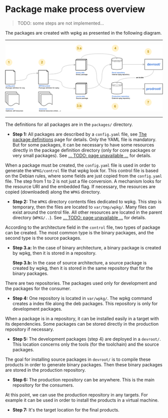 # Package make process overview

> TODO: some steps are not implemented...

The packages are created with wpkg as presented in the following diagram.

---

![Overview diagram](package.make.overview.png)

---

The definitions for all packages are in the `packages/` directory.

- **Step 1:** All packages are described by a `config.yaml` file, see
  [The package definitions](package.def.md) page for details. Only the YAML
  file is mandatory. But for some packages, it can be necessary to have some
  resources directly in the package definition directory (only for core
  packages or very small packages).
  See [... TODO: page unavailable ...](TODO) for details.

When a package must be created, the `config.yaml` file is used in order to
generate the `WPKG/control` file that wpkg look for. This control file is based
on the Debian rules, where some fields are just copied from the `config.yaml`
file.
The step from 1 to 2 is not just a file conversion. A mechanism looks for the
resource URI and the embedded flag. If necessary, the resources are copied
(downloaded) along the `WPKG` directory.

- **Step 2:** The `WPKG` directory contents files dedicated to wpkg. This step
  is temporary, then the files are located to `var/tmp/wpkg/`. Many files can
  exist around the control file. All other resources are located in the
  parent directory (`WPKG/..`).
  See [... TODO: page unavailable ...](TODO) for details.

According to the architecture field in the `control` file, two types of
package can be created. The most common type is the binary packages, and the
second type is the source packages.

- **Step 3.a:** In the case of binary architecture, a binary package is created
  by wpkg, then it is stored in a repository.

  **Step 3.b:** In the case of source architecture, a source package is created
  by wpkg, then it is stored in the same repository that for the binary
  packages.

There are two repositories. The packages used only for development and the
packages for the consumer.

- **Step 4:** One repository is located in `var/wpkg/`. The wpkg command
  creates a index file along the deb packages. This repository is only for
  development packages.

When a package is in a repository, it can be installed easily in a target with
its dependencies.
Some packages can be stored directly in the production repository if necessary.

- **Step 5:** The development packages (step 4) are deployed in a `devroot/`.
  This location concerns only the tools (for the toolchain) and the source
  packages.

The goal for installing source packages in `devroot/` is to compile these
products in order to generate binary packages. Then these binary packages are
stored in the production repository.

- **Step 6:** The production repository can be anywhere. This is the main
  repository for the consumers.

At this point, we can use the production repository in any targets. For example
it can be used in order to install the products in a virtual machine.

- **Step 7:** It's the target location for the final products.
